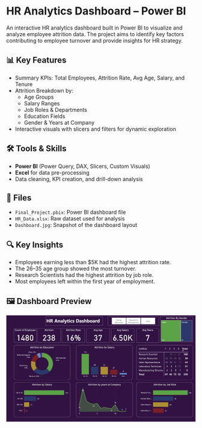 # HR Analytics Dashboard – Power BI

An interactive HR analytics dashboard built in Power BI to visualize and analyze employee attrition data. The project aims to identify key factors contributing to employee turnover and provide insights for HR strategy.

## 📊 Key Features
- Summary KPIs: Total Employees, Attrition Rate, Avg Age, Salary, and Tenure
- Attrition Breakdown by:
  - Age Groups
  - Salary Ranges
  - Job Roles & Departments
  - Education Fields
  - Gender & Years at Company
- Interactive visuals with slicers and filters for dynamic exploration

## 🛠️ Tools & Skills
- **Power BI** (Power Query, DAX, Slicers, Custom Visuals)
- **Excel** for data pre-processing
- Data cleaning, KPI creation, and drill-down analysis

## 📂 Files
- `Final_Project.pbix`: Power BI dashboard file
- `HR_Data.xlsx`: Raw dataset used for analysis
- `Dashboard.jpg`: Snapshot of the dashboard layout

## 🔍 Key Insights
- Employees earning less than $5K had the highest attrition rate.
- The 26–35 age group showed the most turnover.
- Research Scientists had the highest attrition by job role.
- Most employees left within the first year of employment.

## 🖼️ Dashboard Preview

![Dashboard Preview](Dashboard.JPG)


